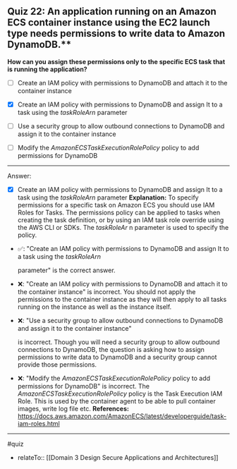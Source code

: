 ## Quiz 22: An application running on an Amazon ECS container instance using the EC2 launch type needs permissions to write data to Amazon DynamoDB.**

**How can you assign these permissions only to the specific ECS task that is running the application?**

- [ ] Create an IAM policy with permissions to DynamoDB and attach it to the container instance

- [x] Create an IAM policy with permissions to DynamoDB and assign It to a task using the _taskRoleArn_ parameter

- [ ] Use a security group to allow outbound connections to DynamoDB and assign it to the container instance

- [ ] Modify the _AmazonECSTaskExecutionRolePolicy_ policy to add permissions for DynamoDB

----
Answer:

- [x] Create an IAM policy with permissions to DynamoDB and assign It to a task using the _taskRoleArn_ parameter
  **Explanation:**
  To specify permissions for a specific task on Amazon ECS you should use IAM Roles for Tasks. The permissions policy can be applied to tasks when creating the task definition, or by using an IAM task role override using the AWS CLI or SDKs. The _taskRoleAr_ n parameter is used to specify the policy.
- ✅: "Create an IAM policy with permissions to DynamoDB and assign It to a task using the _taskRoleArn_

  parameter" is the correct answer.

- ❌: "Create an IAM policy with permissions to DynamoDB and attach it to the container instance" is incorrect. You should not apply the permissions to the container instance as they will then apply to all tasks running on the instance as well as the instance itself.

- ❌: "Use a security group to allow outbound connections to DynamoDB and assign it to the container instance"

  is incorrect. Though you will need a security group to allow outbound connections to DynamoDB, the question is asking how to assign permissions to write data to DynamoDB and a security group cannot provide those permissions.

- ❌: "Modify the _AmazonECSTaskExecutionRolePolicy_ policy to add permissions for DynamoDB" is incorrect. The _AmazonECSTaskExecutionRolePolicy_ policy is the Task Execution IAM Role. This is used by the container agent to be able to pull container images, write log file etc.
  **References:**
  https://docs.aws.amazon.com/AmazonECS/latest/developerguide/task-iam-roles.html



----
#quiz 
- relateTo:: [[Domain 3 Design Secure Applications and Architectures]]